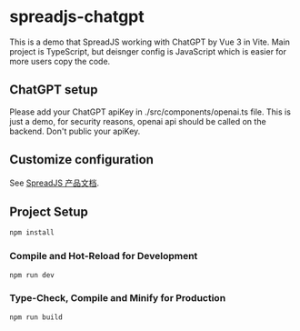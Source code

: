 # spreadjs-chatgpt

This is a demo that SpreadJS working with ChatGPT by Vue 3 in Vite.
Main project is TypeScript, but deisnger config is JavaScript which is easier for more users copy the code.

## ChatGPT setup

Please add your ChatGPT apiKey in ./src/components/openai.ts file.
This is just a demo, for security reasons, openai api should be called on the backend.
Don't public your apiKey.

## Customize configuration

See [SpreadJS 产品文档](https://demo.grapecity.com.cn/spreadjs/help/docs/overview).

## Project Setup

```sh
npm install
```

### Compile and Hot-Reload for Development

```sh
npm run dev
```

### Type-Check, Compile and Minify for Production

```sh
npm run build
```
